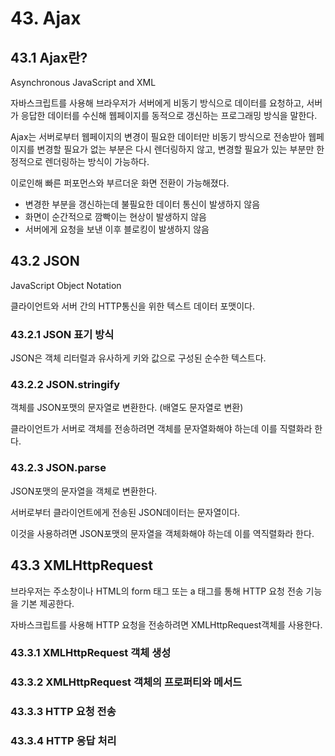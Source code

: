 # 43. Ajax
## 43.1 Ajax란?

Asynchronous JavaScript and XML  

자바스크립트를 사용해 브라우저가 서버에게 비동기 방식으로 데이터를 요청하고, 서버가 응답한 데이터를 수신해 웹페이지를 동적으로 갱신하는 프로그래밍 방식을 말한다.
  
Ajax는 서버로부터 웹페이지의 변경이 필요한 데이터만 비동기 방식으로 전송받아 웹페이지를 변경할 필요가 없는 부분은 다시 렌더링하지 않고, 변경할 필요가 있는 부분만 한정적으로 렌더링하는 방식이 가능하다. 
  
이로인해 빠른 퍼포먼스와 부르더운 화면 전환이 가능해졌다.

- 변경한 부분을 갱신하는데 불필요한 데이터 통신이 발생하지 않음
- 화면이 순간적으로 깜빡이는 현상이 발생하지 않음
- 서버에게 요청을 보낸 이후 블로킹이 발생하지 않음

## 43.2 JSON

JavaScript Object Notation

클라이언트와 서버 간의 HTTP통신을 위한 텍스트 데이터 포맷이다.

### 43.2.1 JSON 표기 방식

JSON은 객체 리터럴과 유사하게 키와 값으로 구성된 순수한 텍스트다.

### 43.2.2 JSON.stringify

객체를 JSON포맷의 문자열로 변환한다. (배열도 문자열로 변환)

클라이언트가 서버로 객체를 전송하려면 객체를 문자열화해야 하는데 이를 직렬화라 한다.

### 43.2.3 JSON.parse

JSON포맷의 문자열을 객체로 변환한다.

서버로부터 클라이언트에게 전송된 JSON데이터는 문자열이다. 

이것을 사용하려면 JSON포맷의 문자열을 객체화해야 하는데 이를 역직렬화라 한다.  

## 43.3 XMLHttpRequest

브라우저는 주소창이나 HTML의 form 태그 또는 a 태그를 통해 HTTP 요청 전송 기능을 기본 제공한다. 

자바스크립트를 사용해 HTTP 요청을 전송하려면 XMLHttpRequest객체를 사용한다.

### 43.3.1 XMLHttpRequest 객체 생성
### 43.3.2 XMLHttpRequest 객체의 프로퍼티와 메서드
### 43.3.3 HTTP 요청 전송
### 43.3.4 HTTP 응답 처리

